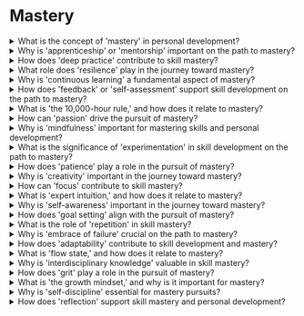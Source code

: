 

# Mastery

<details>
<summary>What is the concept of 'mastery' in personal development?</summary>

- Mastery is the pursuit of excellence and expertise in a chosen field.

- It involves continuous learning, practice, and skill development.

- Achieving mastery leads to profound personal growth.

</details>

<details>
<summary>Why is 'apprenticeship' or 'mentorship' important on the path to mastery?</summary>

- Apprenticeship provides hands-on learning and guidance from experts.

- Mentorship accelerates skill development and knowledge acquisition.

- Learning from mentors is essential for mastery.

</details>

<details>
<summary>How does 'deep practice' contribute to skill mastery?</summary>

- Deep practice involves focused and deliberate practice on specific skills.

- It strengthens neural connections and enhances proficiency.

- Deep practice leads to expertise.

</details>

<details>
<summary>What role does 'resilience' play in the journey toward mastery?</summary>

- Resilience helps individuals persevere through challenges and setbacks.

- It fosters determination and mental toughness in mastery pursuits.

- Resilience is key to mastering difficult skills.

</details>

<details>
<summary>Why is 'continuous learning' a fundamental aspect of mastery?</summary>

- Continuous learning keeps individuals updated and adaptable in their field.

- It ensures that skills and knowledge stay relevant.

- Learning fuels the journey toward mastery.

</details>

<details>
<summary>How does 'feedback' or 'self-assessment' support skill development on the path to mastery?</summary>

- Feedback and self-assessment identify areas for improvement.

- They help individuals fine-tune their skills and techniques.

- Regular feedback is crucial for mastery.

</details>

<details>
<summary>What is 'the 10,000-hour rule,' and how does it relate to mastery?</summary>

- The 10,000-hour rule suggests that 10,000 hours of deliberate practice lead to mastery.

- It emphasizes the importance of extensive practice in skill development.

- Mastery requires dedicated time and effort.

</details>

<details>
<summary>How can 'passion' drive the pursuit of mastery?</summary>

- Passion fuels motivation and commitment to the mastery journey.

- It keeps individuals engaged and enthusiastic about their field.

- Passion is essential for long-term dedication.

</details>

<details>
<summary>Why is 'mindfulness' important for mastering skills and personal development?</summary>

- Mindfulness fosters awareness and presence in skill practice.

- It enhances focus and attention to detail.

- Mindfulness supports mastery by reducing distractions.

</details>

<details>
<summary>What is the significance of 'experimentation' in skill development on the path to mastery?</summary>

- Experimentation encourages trying new approaches and techniques.

- It leads to innovation and personal growth in the mastery journey.

- Experimentation allows for finding what works best.

</details>

<details>
<summary>How does 'patience' play a role in the pursuit of mastery?</summary>

- Patience is essential as mastery takes time and persistence.

- It prevents frustration and burnout during skill development.

- Understanding that mastery is a gradual process is crucial.

</details>

<details>
<summary>Why is 'creativity' important in the journey toward mastery?</summary>

- Creativity allows individuals to explore new possibilities and solutions.

- It enhances problem-solving and innovation in skill development.

- Creativity fuels mastery.

</details>

<details>
<summary>How can 'focus' contribute to skill mastery?</summary>

- Focus ensures concentration and quality practice in skill development.

- It minimizes distractions and maximizes learning.

- Maintaining focus is crucial for mastery.

</details>

<details>
<summary>What is 'expert intuition,' and how does it relate to mastery?</summary>

- Expert intuition is the ability to make quick, accurate decisions based on experience.

- It develops as individuals progress toward mastery in their field.

- Expert intuition is a hallmark of expertise.

</details>

<details>
<summary>Why is 'self-awareness' important in the journey toward mastery?</summary>

- Self-awareness helps individuals understand their strengths and weaknesses.

- It guides skill development and areas of improvement.

- Self-awareness supports effective mastery strategies.

</details>

<details>
<summary>How does 'goal setting' align with the pursuit of mastery?</summary>

- Goal setting provides direction and purpose in skill development.

- Clear goals help individuals track progress and stay motivated.

- Goals are essential for mastery.

</details>

<details>
<summary>What is the role of 'repetition' in skill mastery?</summary>

- Repetition reinforces learning and skill acquisition.

- It leads to automaticity and increased proficiency.

- Repetition is a key element of mastery.

</details>

<details>
<summary>Why is 'embrace of failure' crucial on the path to mastery?</summary>

- Embracing failure as a learning opportunity builds resilience.

- It reduces fear of failure and encourages risk-taking.

- Failure is a natural part of the mastery journey.

</details>

<details>
<summary>How does 'adaptability' contribute to skill development and mastery?</summary>

- Adaptability allows individuals to adjust to changing circumstances and challenges.

- It ensures continued growth and development on the path to mastery.

- Adaptability is vital for mastery.

</details>

<details>
<summary>What is 'flow state,' and how does it relate to mastery?</summary>

- Flow state is a state of deep immersion and focus in an activity.

- It often occurs during skill practice and enhances learning.

- Flow state is a hallmark of mastery experiences.

</details>

<details>
<summary>Why is 'interdisciplinary knowledge' valuable in skill mastery?</summary>

- Interdisciplinary knowledge broadens perspectives and enhances problem-solving.

- It allows individuals to draw insights from diverse fields in their mastery journey.

- Interdisciplinary knowledge fuels creativity.

</details>

<details>
<summary>How does 'grit' play a role in the pursuit of mastery?</summary>

- Grit is the determination and perseverance to overcome challenges.

- It keeps individuals on track during difficult phases of skill development.

- Grit is crucial for mastery.

</details>

<details>
<summary>What is 'the growth mindset,' and why is it important for mastery?</summary>

- The growth mindset is the belief that abilities can be developed through effort.

- It fosters a positive attitude toward skill development and mastery.

- The growth mindset supports resilience.

</details>

<details>
<summary>Why is 'self-discipline' essential for mastery pursuits?</summary>

- Self-discipline ensures consistent practice and focus on skill development.

- It helps individuals overcome distractions and stay on the mastery path.

- Self-discipline is a cornerstone of mastery.

</details>

<details>
<summary>How does 'reflection' support skill mastery and personal development?</summary>

- Reflection allows individuals to learn from experiences and mistakes.

- It enhances self-awareness and guides improvement in skill development.

- Regular reflection is crucial for mastery.

</details>

